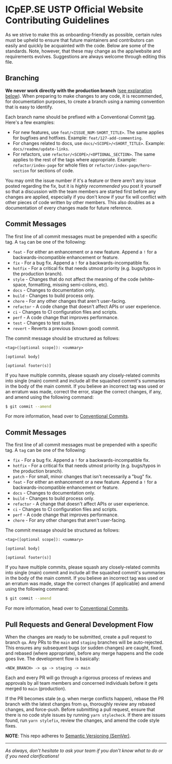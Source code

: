 # ICpEP.SE USTP Official Website Contributing Guidelines

As we strive to make this as onboarding-friendly as possible, certain rules must be upheld to ensure that future maintainers and contributors can easily and quickly be acquainted with the code. Below are some of the standards. Note, however, that these may change as the app/website and requirements evolves. Suggestions are always welcome through editing this file.

## Branching

**We never work directly with the production branch** ([see explanation below](#pull-requests-and-general-development-flow)). When preparing to make changes to any code, it is recommended, for documentation purposes, to create a branch using a naming convention that is easy to identify.

Each branch name should be prefixed with a Conventional Commit [tag](#commit-messages). Here's a few examples:

- For new features, use `feat/<ISSUE_NUM-SHORT_TITLE>`. The same applies for bugfixes and hotfixes. Example: `feat/127-add-commenting`.
- For changes related to docs, use `docs/<SCOPE>/<SHORT_TITLE>`. Example: `docs/readme/update-links`.
- For refactors, use `refactor/<SCOPE>/<OPTIONAL_SECTION>`. The same applies to the rest of the tags where appropriate. Example: `refactor/index-page` for whole files or `refactor/index-page/hero-section` for sections of code.

You may omit the issue number if it's a feature or there aren't any issue posted regarding the fix, but it is _highly recommended_ you post it yourself so that a discussion with the team members are started first before any changes are applied, especially if you don't know if your fix will conflict with other pieces of code written by other members. This also doubles as a documentation of every changes made for future reference.

## Commit Messages

The first line of all commit messages must be prepended with a specific tag. A `tag` can be one of the following:

- `feat` - For either an enhancement or a new feature. Append a `!` for a backwards-incompatible enhancement or feature.
- `fix` - For a bug fix. Append a `!` for a backwards-incompatible fix.
- `hotfix` - For a critical fix that needs utmost priority (e.g. bugs/typos in the production branch).
- `style` - Changes that do not affect the meaning of the code (white-space, formatting, missing semi-colons, etc).
- `docs` - Changes to documentation only.
- `build` - Changes to build process only.
- `chore` - For any other changes that aren't user-facing.
- `refactor` - A code change that doesn't affect APIs or user experience.
- `ci` - Changes to CI configuration files and scripts.
- `perf` - A code change that improves performance.
- `test` - Changes to test suites.
- `revert` - Reverts a previous (known good) commit.

The commit message should be structured as follows:

```text
<tag>([optional scope]): <summary>

[optional body]

[optional footer(s)]
```

If you have multiple commits, please squash any closely-related commits into single (main) commit and include all the squashed commit's summaries in the body of the main commit. If you believe an incorrect tag was used or an erratum was made, correct the error, stage the correct changes, if any, and amend using the following command:

```bash
$ git commit --amend
```

For more information, head over to [Conventional Commits](https://www.conventionalcommits.org/en/v1.0.0/).

## Commit Messages

The first line of all commit messages must be prepended with a specific tag. A `tag` can be one of the following:

- `fix` - For a bug fix. Append a `!` for a backwards-incompatible fix.
- `hotfix` - For a critical fix that needs utmost priority (e.g. bugs/typos in the production branch).
- `patch` - For small, minor changes that isn't necessarily a "bug" fix.
- `feat` - For either an enhancement or a new feature. Append a `!` for a backwards-incompatible enhancement or feature.
- `docs` - Changes to documentation only.
- `build` - Changes to build process only.
- `refactor` - A change that doesn't affect APIs or user experience.
- `ci` - Changes to CI configuration files and scripts.
- `perf` - A code change that improves performance.
- `chore` - For any other changes that aren't user-facing.

The commit message should be structured as follows:

```text
<tag>([optional scope]): <summary>

[optional body]

[optional footer(s)]
```

If you have multiple commits, please squash any closely-related commits into single (main) commit and include all the squashed commit's summaries in the body of the main commit. If you believe an incorrect tag was used or an erratum was made, stage the correct changes (if applicable) and amend using the following command:

```bash
$ git commit --amend
```

For more information, head over to [Conventional Commits](https://www.conventionalcommits.org/en/v1.0.0/).

## Pull Requests and General Development Flow

When the changes are ready to be submitted, create a pull request to branch `qa`. Any PRs to the `main` and `staging` branches will be auto-rejected. This ensures any subsequent bugs (or sudden changes) are caught, fixed, and rebased (where appropriate), before any merge happens and the code goes live. The development flow is basically:

```text
<NEW_BRANCH> -> qa -> staging -> main
```

Each and every PR will go through a rigorous process of reviews and approvals by all team members and concerned individuals before it gets merged to `main` (production).

If the PR becomes stale (e.g. when merge conflicts happen), rebase the PR branch with the latest changes from `qa`, thoroughly review any rebased changes, and force-push. Before submitting a pull request, ensure that there is no code style issues by running `yarn stylecheck`. If there are issues found, run `yarn stylefix`, review the changes, and amend the code style fixes.

**NOTE**: This repo adheres to [Semantic Versioning (SemVer)](https://semver.org/).

---

_As always, don't hesitate to ask your team if you don't know what to do or if you need clarifications!_
